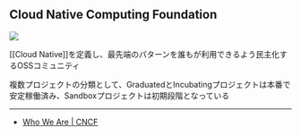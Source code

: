 ## Cloud Native Computing Foundation

![](https://www.cncf.io/wp-content/uploads/2023/04/cncf-main-site-logo.svg)

[[Cloud Native]]を定義し、最先端のパターンを誰もが利用できるよう民主化するOSSコミュニティ

複数プロジェクトの分類として、GraduatedとIncubatingプロジェクトは本番で安定稼働済み、Sandboxプロジェクトは初期段階となっている

---

- [Who We Are | CNCF](https://www.cncf.io/about/who-we-are/)